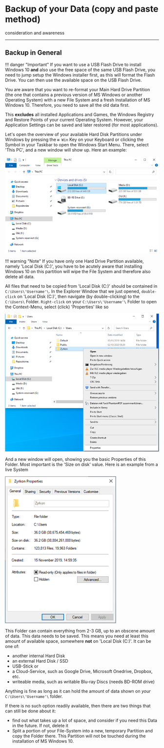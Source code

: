 # Backup of your Data (copy and paste method)

consideration and awareness

***

## Backup in General

!!! danger "Important"
    If you want to use a USB Flash Drive to install Windows 10 **and** also use the free space of the same USB Flash Drive, you need to jump setup the Windows installer first, as this will format the Flash Drive. You can then use the available space on the USB Flash Drive.

You are aware that you want to re-format your Main Hard Drive Partition (the one that contains a previous version of MS Windows or another Operating System) with a new File System and a fresh Installation of MS Windows 10. Therefore, you need to save all the old data first.

This **excludes** all installed Applications and Games, the Windows Registry and Restore Points of your current Operating System. However, your Application Settings can be saved and later restored (for most applications).

Let's open the overview of your available Hard Disk Partitions under Windows by pressing the `⊞ Win` Key on your Keyboard or clicking the Symbol in your Taskbar to open the Windows Start Menu. There, select 'This PC', and a new window will show up. Here an example:

![This PC](img/en/backup-1/this_pc.png)

!!! warning "Note"
    If you have only one Hard Drive Partition available, namely 'Local Disk (C:)', you have to be acutely aware that installing Windows 10 on this partition will wipe the File System and therefore also delete all data.

All files that need to be copied from 'Local Disk (C:)' should be contained in `C:\Users\'Username'\`. In the Explorer Window that we just opened, `double-click` on 'Local Disk (C:)', then navigate (by double-clicking) to the `C:\Users\` Folder. `Right-click` on your `C:\Users\'Username'\` Folder to open the Context-Menu, select (click) 'Properties' like so

![Folder Properties](img/en/backup-1/folder_properties.png)

And a new window will open, showing you the basic Properties of this Folder. Most important is the 'Size on disk' value. Here is an example from a live System

![User Folder Properties](img/en/backup-1/user_folder.png)

This Folder can contain everything from 2-3 GB, up to an obscene amount of data. This data needs to be saved. This means you need at least this amount of available space, somewhere **not** on 'Local Disk (C:)'. It can be one of:

- another internal Hard Disk
- an external Hard Disk / SSD
- USB-Stick or
- a Cloud-Service, such as Google Drive, Microsoft Onedrive, Dropbox, etc.
- writeable media, such as writable Blu-ray Discs (needs BD-ROM drive)


Anything is fine as long as it can hold the amount of data shown on _your_ `C:\Users\'Username'\` folder.


If there is no such option readily available, then there are two things that can still be done about it:

* find out what takes up a lot of space, and consider if you need this Data in the future. If not, delete it
* Split a portion of your File-System into a new, temporary Partition and copy the Folder there. This Partition will not be
touched during the installation of MS Windows 10.
